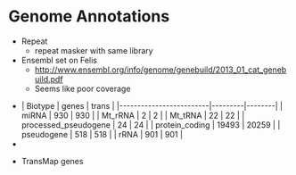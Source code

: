 # Genome Annotations
* Repeat
  - repeat masker with same library
* Ensembl set on Felis
  - http://www.ensembl.org/info/genome/genebuild/2013_01_cat_genebuild.pdf
  - Seems like poor coverage

 - | Biotype                 |  genes  | trans  |
|-------------------------|---------|--------|
| miRNA                   |     930 |    930 |
| Mt_rRNA                 |       2 |      2 |
| Mt_tRNA                 |      22 |     22 |
| processed_pseudogene    |      24 |     24 |
| protein_coding          |   19493 |  20259 |
| pseudogene              |     518 |    518 |
| rRNA                    |     901 |    901 |
  - 
* TransMap genes
